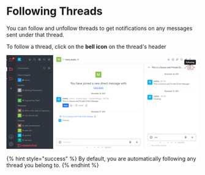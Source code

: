 # Following Threads

You can follow and unfollow threads to get notifications on any messages sent under that thread.

To follow a thread, click on the **bell icon** on the thread's header

![](<../../../../../.gitbook/assets/image (686) (1) (1) (1) (1) (1).png>)

{% hint style="success" %}
By default, you are automatically following any thread you belong to.
{% endhint %}
